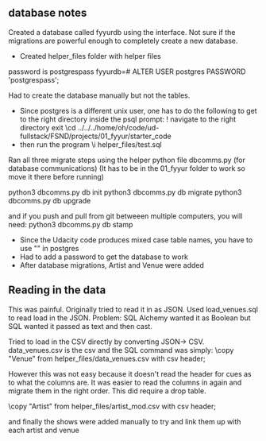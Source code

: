 
## database notes

Created a database called fyyurdb using the interface.
Not sure if the migrations are powerful enough to completely create a new database.

- Created helper_files folder with helper files


password is postgrespass
fyyurdb=# ALTER USER postgres PASSWORD 'postgrespass';

Had to create the database manually but not the tables.

- Since postgres is a different unix user, one has to do the following to get to the right directory inside the psql prompt:
\!
navigate to the right directory
exit
\cd ../../../home/oh/code/ud-fullstack/FSND/projects/01_fyyur/starter_code
- then run the program
\i helper_files/test.sql

Ran all three migrate steps using the helper python file dbcomms.py (for database communications)
(It has to be in the 01_fyyur folder to work so move it there before running)

python3 dbcomms.py db init
python3 dbcomms.py db migrate
python3 dbcomms.py db upgrade

and if you push and pull from git betweeen multiple computers, you will need:
python3 dbcomms.py db stamp 

- Since the Udacity code produces mixed case table names, you have to use "" in postgres
- Had to add a password to get the database to work
- After database migrations, Artist and Venue were added

## Reading in the data

This was painful. Originally tried to read it in as JSON.
Used load_venues.sql to read load in the JSON.
Problem: SQL Alchemy wanted it as Boolean but SQL wanted it passed as text and then cast.

Tried to load in the CSV directly by converting JSON-> CSV.
data_venues.csv is the csv and the SQL command was simply:
  \copy "Venue" from helper_files/data_venues.csv with csv header;

However this was not easy because it doesn't read the header for cues as to what the columns are. It was easier to read the columns in again and migrate them in the right order. This did require a drop table.

\copy "Artist" from helper_files/artist_mod.csv with csv header;

and finally the shows were added manually to try and link them up with each artist and venue